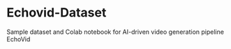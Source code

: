 # Echovid-Dataset
Sample dataset and Colab notebook for AI-driven video generation pipeline EchoVid

